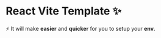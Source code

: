 # React Vite Template :sparkles:

:zap: It will make **easier** and **quicker** for you to setup your **env**.

